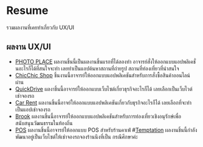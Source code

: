 # Resume
รวมผลงานที่เคยทำเกี่ยวกับ UX/UI
## ผลงาน UX/UI
- [PHOTO PLACE](https://www.figma.com/proto/7Uo0R028sWsHF6nn9XEg79/PHOTO-PLACE?node-id=2334-1033&p=f&t=NubnUaHx8FMKJk4k-1&scaling=scale-down&content-scaling=fixed&page-id=0:1&starting-point-node-id=2311:2) 
ผลงานชิ้นนี้เป็นผลงานชิ้นแรกที่ได้ลองทำ อาจารย์สั่งให้ออกแบบแอปพลิเคชั่นอะไรก็ได้ที่สนใจจะทำ เลยทำเป็นแอปค้นหาสถานที่ถ่ายรูป สถานที่ท่องเที่ยวที่น่าสนใจ
- [ChicChic Shop](https://www.figma.com/proto/EZpZOunytnR143cuaNkWLj/ChicChic-Shop?node-id=1-2&p=f&t=gpMwSPK2uWhsVKOb-1&scaling=scale-down&content-scaling=fixed&page-id=0:1&starting-point-node-id=1:2) 
ชิ้นงานนี้อาจารย์ให้ออกแบบแอปพลิเคชันสำหรับการสั่งซื้อสินค้าออนไลน์ผ่าน
- [QuickDrive](https://www.figma.com/proto/VubSN37DGypLRwK49v57Yc/UX/UI-SE?node-id=24-5&p=f&t=KGn0cmnys40BiWLR-1&scaling=scale-down&content-scaling=fixed&page-id=1:2&starting-point-node-id=24:5) 
ผลงาชิ้นนี้อาจารย์ให้ออกแบบเว็บไซต์เกี่ยวธุรกิจอะไรก็ได้ เลยเลือกเป็นเว็บไวต์เช่าจองรถ
- [Car Rent](https://www.figma.com/proto/RLqbd3InXYE6s6Y7P2INGS/Car-Rent?node-id=35-28&p=f&t=lBbwMK2dkN70zYkE-1&scaling=scale-down&content-scaling=fixed&page-id=0:1&starting-point-node-id=293:2598) 
ผลงานชิ้นนี้อาจย์ให้ออกแบบแอปพลิเคชันเกี่ยวกับธุรกิจอะไรก็ได้ เลยเลือกที่จะทำเป็นแอปเช่าจองรถ
- [Brook](https://www.figma.com/proto/9sAZMrK2Tew6u9r1uBDdUz/Final-exam?node-id=7-3&p=f&t=FlS2qFMmIl1EoTXa-1&scaling=scale-down&content-scaling=fixed&page-id=0:1&starting-point-node-id=7:46&show-proto-sidebar=1) 
ผลงานชิ้นนี้อาจารย์ให้ออกแบบแอปพลิเคชันสำหรับการท่องเที่ยวเชิงอนุรักษ์เพื่อสนับสนุนวัฒนธรรมในท้องถิ่น
- [POS](https://www.figma.com/proto/WQUGZWT2BHUlc0SCCxj7XU/POS?node-id=106-627&p=f&t=dBr9IHIVFxsqKrIG-1&scaling=scale-down&content-scaling=fixed&page-id=0:1&starting-point-node-id=106:627)
ผลงานชิ้นนี้อาจารย์ให้ออกแบบ POS สำหรับร้านคาเฟ่
#[Temptation](https://www.figma.com/proto/VubSN37DGypLRwK49v57Yc/Temptation?node-id=247-2&p=f&t=hSzTedlSX31PUutR-1&scaling=scale-down&content-scaling=fixed&page-id=1%3A2&starting-point-node-id=247%3A2)
ผลงานชิ้นนี้กำลังพัฒนาอยู่เป็นเว็บไซต์ให้เช่าจองรถจองร้านนึงที่เป็น กรณีศึกษาค่ะ
